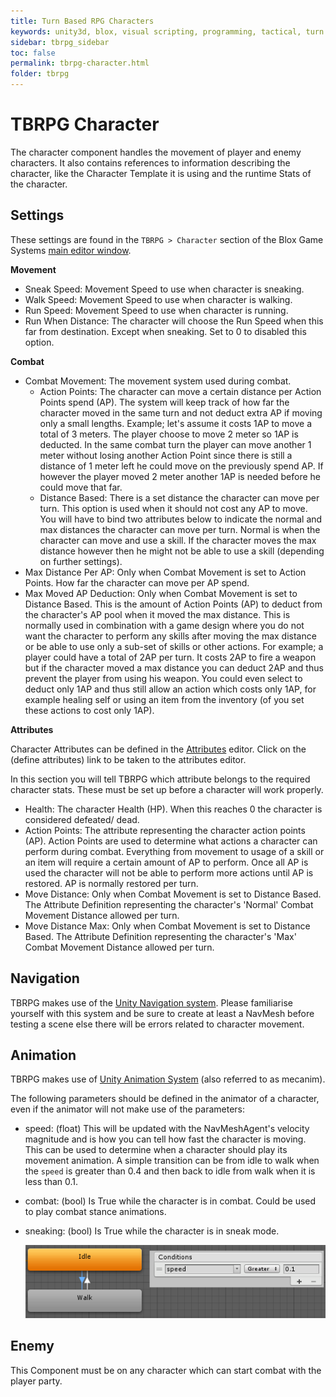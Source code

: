 ```yaml
---
title: Turn Based RPG Characters
keywords: unity3d, blox, visual scripting, programming, tactical, turn based rpg, tbrpg
sidebar: tbrpg_sidebar
toc: false
permalink: tbrpg-character.html
folder: tbrpg
---
```


TBRPG Character
===============

The character component handles the movement of player and enemy characters. It also contains references to information describing the character, like the Character Template it is using and the runtime Stats of the character.

Settings
--------

These settings are found in the `TBRPG > Character` section of the Blox Game Systems [main editor window](blox-bgs).

**Movement**

- Sneak Speed: Movement Speed to use when character is sneaking.
- Walk Speed: Movement Speed to use when character is walking.
- Run Speed: Movement Speed to use when character is running.
- Run When Distance: The character will choose the Run Speed when this far from destination. Except when sneaking. Set to 0 to disabled this option.

**Combat**

- Combat Movement: The movement system used during combat.
	+ Action Points: The character can move a certain distance per Action Points spend (AP). The system will keep track of how far the character moved in the same turn and not deduct extra AP if moving only a small lengths. Example; let's assume it costs 1AP to move a total of 3 meters. The player choose to move 2 meter so 1AP is deducted. In the same combat turn the player can move another 1 meter without losing another Action Point since there is still a distance of 1 meter left he could move on the previously spend AP. If however the player moved 2 meter another 1AP is needed before he could move that far.
	+ Distance Based: There is a set distance the character can move per turn. This option is used when it should not cost any AP to move. You will have to bind two attributes below to indicate the normal and max distances the character can move per turn. Normal is when the character can move and use a skill. If the character moves the max distance however then he might not be able to use a skill (depending on further settings).
- Max Distance Per AP: Only when Combat Movement is set to Action Points. How far the character can move per AP spend.
- Max Moved AP Deduction: Only when Combat Movement is set to Distance Based. This is the amount of Action Points (AP) to deduct from the character's AP pool when it moved the max distance. This is normally used in combination with a game design where you do not want the character to perform any skills after moving the max distance or be able to use only a sub-set of skills or other actions. For example; a player could have a total of 2AP per turn. It costs 2AP to fire a weapon but if the character moved a max distance you can deduct 2AP and thus prevent the player from using his weapon. You could even select to deduct only 1AP and thus still allow an action which costs only 1AP, for example healing self or using an item from the inventory (of you set these actions to cost only 1AP).

**Attributes**

Character Attributes can be defined in the [Attributes](blox-attributes) editor. Click on the (define attributes) link to be taken to the attributes editor.

In this section you will tell TBRPG which attribute belongs to the required character stats. These must be set up before a character will work properly.

- Health: The character Health (HP). When this reaches 0 the character is considered defeated/ dead.
- Action Points: The attribute representing the character action points (AP). Action Points are used to determine what actions a character can perform during combat. Everything from movement to usage of a skill or an item will require a certain amount of AP to perform. Once all AP is used the character will not be able to perform more actions until AP is restored. AP is normally restored per turn.
- Move Distance: Only when Combat Movement is set to Distance Based. The Attribute Definition representing the character's 'Normal' Combat Movement Distance allowed per turn.
- Move Distance Max: Only when Combat Movement is set to Distance Based. The Attribute Definition representing the character's 'Max' Combat Movement Distance allowed per turn.


Navigation
----------

TBRPG makes use of the [Unity Navigation system](https://docs.unity3d.com/Manual/Navigation.html). Please familiarise yourself with this system and be sure to create at least a NavMesh before testing a scene else there will be errors related to character movement.

Animation
---------

TBRPG makes use of [Unity Animation System](https://docs.unity3d.com/Manual/AnimationSection.html) (also referred to as mecanim).

The following parameters should be defined in the animator of a character, even if the animator will not make use of the parameters:

- speed: (float) This will be updated with the NavMeshAgent's velocity magnitude and is how you can tell how fast the character is moving. This can be used to determine when a character should play its movement animation. A simple transition can be from idle to walk when the `speed` is greater than 0.4 and then back to idle from walk when it is less than 0.1.
- combat: (bool) Is True while the character is in combat. Could be used to play combat stance animations.
- sneaking: (bool) Is True while the character is in sneak mode.

	![](img/tbrpg/08.png)

Enemy
-----

This Component must be on any character which can start combat with the player party.
